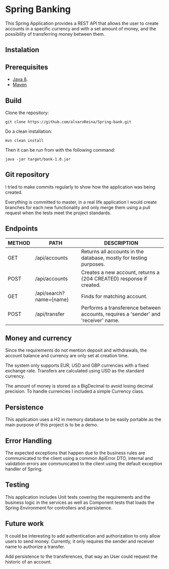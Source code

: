 # Spring Banking

This Spring Application provides a REST API that allows the user to create accounts in a specific currency and with a set amount of money, and the possibility of transferring money between them.
 
## Instalation

## Prerequisites
- [Java 8](https://adoptopenjdk.net/?variant=openjdk8&jvmVariant=hotspot).
- [Maven](https://maven.apache.org/install.html)

## Build
Clone the repository:
```
git clone https://github.com/alvaroReina/Spring-bank.git
```
Do a clean installation:
```
mvn clean install
```
Then it can be run from with the following command:
```
java -jar target/bank-1.0.jar
```

## Git repository

I tried to make commits regularly to show how the application was being created. 

Everything is committed to master, in a real life application I would create branches for each new functionality and only merge them using a pull request when the tests meet the project standards.

## Endpoints

METHOD | PATH | DESCRIPTION
------------|-----|------------
GET | /api/accounts | Returns all accounts in the database, mostly for testing purposes.
POST | /api/accounts | Creates a new account, returns a (204 CREATED) response if created.
GET | /api/search?name={name} | Finds for matching account.
POST | /api/transfer | Performs a transference between accounts, requires a 'sender' and 'receiver' name.

## Money and currency

Since the requirements do not mention deposit and withdrawals, the account balance and currency are only set at creation time.  

The system only supports EUR, USD and GBP currencies with a fixed exchange rate. Transfers are calculated using USD as the standard currency.  

The amount of money is stored as a BigDecimal to avoid losing decimal precision. To handle currencies I included a simple Currency class.

## Persistence

This application uses a H2 in memory database to be easily portable as the main purpose of this project is to be a demo.

## Error Handling

The expected exceptions that happen due to the business rules are communicated to the client using a common ApiError DTO, internal and validation errors are communicated to the client using the default exception handler of Spring.

## Testing

This application includes Unit tests covering the requirements and the business logic in the services as well as Component tests that loads the Spring Environment for controllers and persistence.

## Future work

It could be interesting to add authentication and authorization to only allow users to send money. Currently, it only requires the sender and receiver name to authorize a transfer.  

Add persistence to the transferences, that way an User could request the historic of an account.